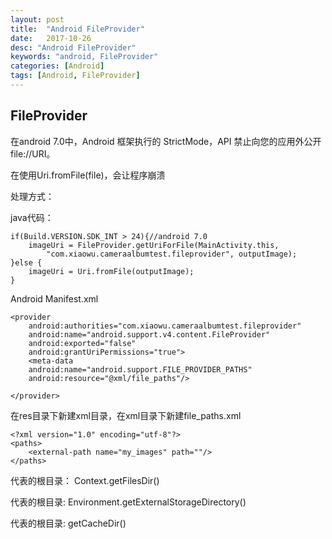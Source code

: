 ```yaml
---
layout: post
title:  "Android FileProvider"
date:   2017-10-26
desc: "Android FileProvider"
keywords: "android, FileProvider"
categories: [Android]
tags: [Android, FileProvider]
---
```


## FileProvider

在android 7.0中，Android 框架执行的 StrictMode，API 禁止向您的应用外公开 file://URI。

在使用Uri.fromFile(file)，会让程序崩溃

处理方式：
	
java代码：

	if(Build.VERSION.SDK_INT > 24){//android 7.0
		imageUri = FileProvider.getUriForFile(MainActivity.this,
			"com.xiaowu.cameraalbumtest.fileprovider", outputImage);
	}else {
		imageUri = Uri.fromFile(outputImage);
	}

Android Manifest.xml

	<provider
		android:authorities="com.xiaowu.cameraalbumtest.fileprovider"
		android:name="android.support.v4.content.FileProvider"
		android:exported="false"
		android:grantUriPermissions="true">
		<meta-data
		android:name="android.support.FILE_PROVIDER_PATHS"
		android:resource="@xml/file_paths"/>
	
	</provider>

在res目录下新建xml目录，在xml目录下新建file_paths.xml
	
	<?xml version="1.0" encoding="utf-8"?>
	<paths>
		<external-path name="my_images" path=""/>
	</paths>

<files-path/>代表的根目录： 
	Context.getFilesDir()

<external-path/>代表的根目录: 
	Environment.getExternalStorageDirectory()

<cache-path/>代表的根目录: getCacheDir()